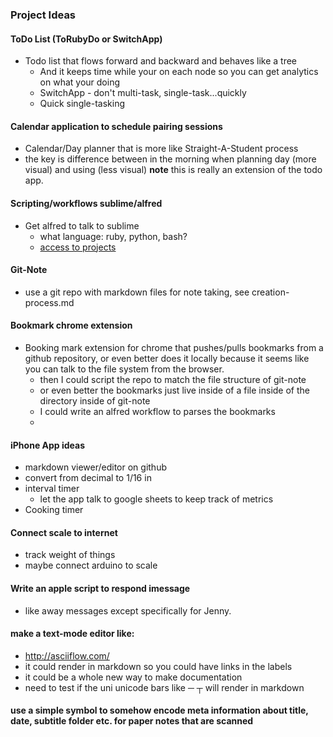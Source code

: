 ### Project Ideas

#### ToDo List (ToRubyDo or SwitchApp)

* Todo list that flows forward and backward and behaves like a tree
  * And it keeps time while your on each node so you can get analytics on what your doing
  * SwitchApp - don't multi-task, single-task...quickly
  * Quick single-tasking

#### Calendar application to schedule pairing sessions
* Calendar/Day planner that is more like Straight-A-Student process
* the key is difference between in the morning when planning day (more visual) and using (less visual) **note** this is really an extension of the todo app.

#### Scripting/workflows sublime/alfred

* Get alfred to talk to sublime
  * what language: ruby, python, bash?
  * [access to projects](https://github.com/deanishe/alfred-sublime-text/issues/4#issuecomment-218190258)

#### Git-Note
* use a git repo with markdown files for note taking, see creation-process.md

#### Bookmark chrome extension

* Booking mark extension for chrome that pushes/pulls bookmarks from a github repository, or even better does it locally because it seems like you can talk to the file system from the browser.
  * then I could script the repo to match the file structure of git-note
  * or even better the bookmarks just live inside of a file inside of the directory inside of git-note
  * I could write an alfred workflow to parses the bookmarks
  * 

#### iPhone App ideas

* markdown viewer/editor on github
* convert from decimal to 1/16 in
* interval timer
    * let the app talk to google sheets to keep track of metrics
* Cooking timer

#### Connect scale to internet
* track weight of things
* maybe connect arduino to scale

#### Write an apple script to respond imessage
* like away messages except specifically for Jenny.

#### make a text-mode editor like:
* http://asciiflow.com/
* it could render in markdown so you could have links in the labels
* it could be a whole new way to make documentation
* need to test if the uni unicode bars like ─ ┬ will render in markdown

#### use a simple symbol to somehow encode meta information about title, date, subtitle folder etc. for paper notes that are scanned